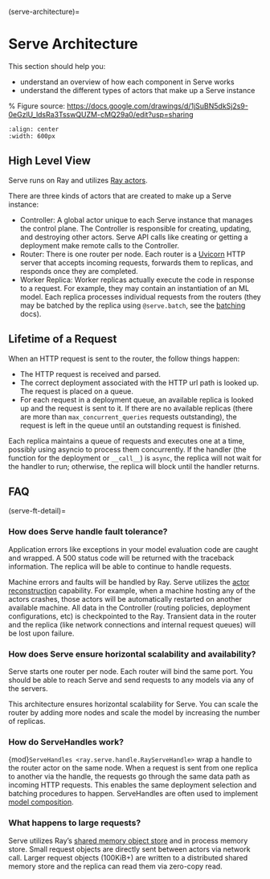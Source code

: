 (serve-architecture)=

# Serve Architecture

This section should help you:

- understand an overview of how each component in Serve works
- understand the different types of actors that make up a Serve instance

% Figure source: https://docs.google.com/drawings/d/1jSuBN5dkSj2s9-0eGzlU_ldsRa3TsswQUZM-cMQ29a0/edit?usp=sharing

```{image} architecture.svg
:align: center
:width: 600px
```

## High Level View

Serve runs on Ray and utilizes [Ray actors](actor-guide).

There are three kinds of actors that are created to make up a Serve instance:

- Controller: A global actor unique to each Serve instance that manages
  the control plane. The Controller is responsible for creating, updating, and
  destroying other actors. Serve API calls like creating or getting a deployment
  make remote calls to the Controller.
- Router: There is one router per node. Each router is a [Uvicorn](https://www.uvicorn.org/) HTTP
  server that accepts incoming requests, forwards them to replicas, and
  responds once they are completed.
- Worker Replica: Worker replicas actually execute the code in response to a
  request. For example, they may contain an instantiation of an ML model. Each
  replica processes individual requests from the routers (they may be batched
  by the replica using `@serve.batch`, see the [batching](serve-batching) docs).

## Lifetime of a Request

When an HTTP request is sent to the router, the follow things happen:

- The HTTP request is received and parsed.
- The correct deployment associated with the HTTP url path is looked up. The
  request is placed on a queue.
- For each request in a deployment queue, an available replica is looked up
  and the request is sent to it. If there are no available replicas (there
  are more than `max_concurrent_queries` requests outstanding), the request
  is left in the queue until an outstanding request is finished.

Each replica maintains a queue of requests and executes one at a time, possibly
using asyncio to process them concurrently. If the handler (the function for the
deployment or `__call__`) is `async`, the replica will not wait for the
handler to run; otherwise, the replica will block until the handler returns.

## FAQ

(serve-ft-detail)=

### How does Serve handle fault tolerance?

Application errors like exceptions in your model evaluation code are caught and
wrapped. A 500 status code will be returned with the traceback information. The
replica will be able to continue to handle requests.

Machine errors and faults will be handled by Ray. Serve utilizes the [actor
reconstruction](actor-fault-tolerance) capability. For example, when a machine hosting any of the
actors crashes, those actors will be automatically restarted on another
available machine. All data in the Controller (routing policies, deployment
configurations, etc) is checkpointed to the Ray. Transient data in the
router and the replica (like network connections and internal request
queues) will be lost upon failure.

### How does Serve ensure horizontal scalability and availability?

Serve starts one router per node. Each router will bind the same port. You
should be able to reach Serve and send requests to any models via any of the
servers.

This architecture ensures horizontal scalability for Serve. You can scale the
router by adding more nodes and scale the model by increasing the number
of replicas.

### How do ServeHandles work?

{mod}`ServeHandles <ray.serve.handle.RayServeHandle>` wrap a handle to the router actor on the same node. When a
request is sent from one replica to another via the handle, the
requests go through the same data path as incoming HTTP requests. This enables
the same deployment selection and batching procedures to happen. ServeHandles are
often used to implement [model composition](serve-model-composition).

### What happens to large requests?

Serve utilizes Ray’s [shared memory object store](plasma-store) and in process memory
store. Small request objects are directly sent between actors via network
call. Larger request objects (100KiB+) are written to a distributed shared
memory store and the replica can read them via zero-copy read.
